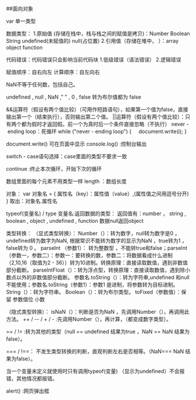 ##面向对象

var  单一类型

数据类型： 
1.原始值 (存储在栈中，栈与栈之间的赋值是拷贝)：Number   Boolean String undefined(未赋值的)  null(占位置)
2.引用值（存储在堆中， ）：array object function
 
代码错误：代码错误只会影响当前代码块
1.低级错误（语法错误）
2.逻辑错误

赋值顺序：自右向左
计算顺序：自左向右

NaN不等于任何数，包括自己。

undefined , null , NaN ," " , 0 , false 转为布尔值都为 false

&&运算符（假设有两个值比较）（可用作短路语句），如果第一个值为false，直接输出第一个（结束执行），否则输出第二个值。
||运算符（假设有两个值比较）：只有两个都为假时才返回假。前一个为真时后一个条件直接忽略（不执行）
never - ending loop：死循环
while ("never - ending loop") {
    document.write(i);
}

document.write() 可在页面中显示
console.log() :控制台输出

switch - case语句选择：case里面的类型不要求一致

continue :终止本次循环，开始下次的循环

数组里面的每个元素不用类型一样
length ：数组长度

对象：
var 对象名 = {
属性名（key）：属性值（value）,(属性值之间用逗号分开)
}
取出：对象名.属性名

typeof(变量名)  /  type  变量名:返回数据的类型：
返回值有：number ， string , boolean , object , undefined , function
数据null返回object

类型转换：
（显式类型转换）：
Number（）：转为数字，null转为数字是0 ，undefined转为数字为NaN,  根据常识不能转为数字的显示为NaN ，true转为1 ， false转为 0 。
parseInt （参数1）： 转为整数型 ，不能转true和false；parseInt （参数一，参数二）：参数一：要转换的数，参数二：将数据看成什么进制（2,10,16（取值为2 - 36））转为10进制。转换原理：直接读取数值，遇到非数值部分截断。
parselntFloat（）：转为浮点型，转换原理：直接读取数值，遇到除小数点以外的非数值部分截断。
参数名.toString（）：转为字符串,undefined 和null 不能使用；参数名.toString（参数1）：参数1 是进制，将参数转为目标进制。
String（）：转为字符串。
Boolean（）：转为布尔类型。
toFixed（参数值）：保留 参数值位 小数

（隐式类型转换）：
isNaN（）：判断是否为NaN ，先调用Number（），再调用此方法。
++ / -- / + / -  :先调用Number（），再计算，（都变成数字类型）。

== / != :转为其他的类型（null == undefined 结果为true  ，NaN == NaN 结果为false）。

===  / !==： 不发生类型转换的判断，直观判断左右是否相等。（NaN=== NaN 结果为false）。

当一个变量未定义就使用时只有调用typeof(变量) （显示为undefined）不会报错，其他情况都报错。

alert() :网页弹出框
